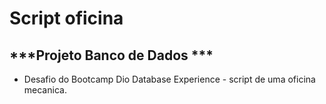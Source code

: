 # Script oficina

## ***Projeto Banco de Dados ***

- Desafio do Bootcamp Dio Database Experience - script de uma oficina mecanica.

  ​





